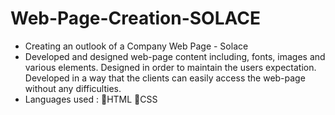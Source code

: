 # Web-Page-Creation-SOLACE
- Creating an outlook of a Company Web Page - Solace
- Developed and designed web-page content including, fonts,
 images and various elements. Designed in order to maintain the users expectation. Developed in a way that the clients can easily access the web-page without any difficulties.
- Languages used : 🔴HTML  🔵CSS

